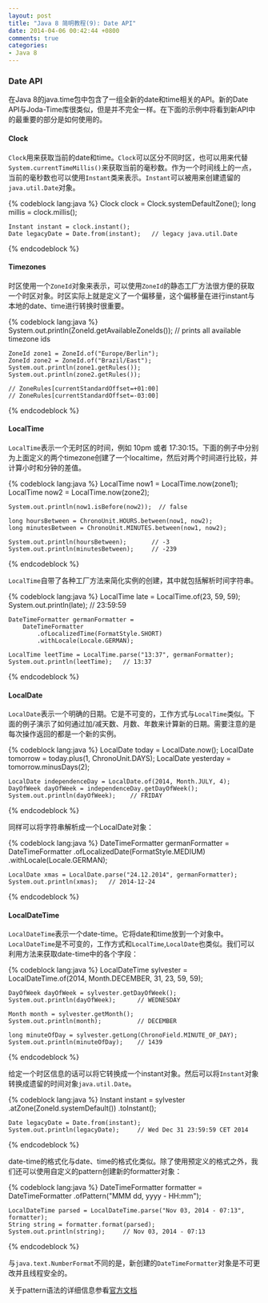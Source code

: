 ```yaml
---
layout: post
title: "Java 8 简明教程(9): Date API"
date: 2014-04-06 00:42:44 +0800
comments: true
categories: 
- Java 8
---
```


### Date API ###

在Java 8的java.time包中包含了一组全新的date和time相关的API。新的Date API与Joda-Time库很类似，但是并不完全一样。在下面的示例中将看到新API中的最重要的部分是如何使用的。

<!--more-->

#### Clock ####

`Clock`用来获取当前的date和time。`Clock`可以区分不同时区，也可以用来代替`System.currentTimeMillis()`来获取当前的毫秒数。作为一个时间线上的一点，当前的毫秒数也可以使用`Instant`类来表示。`Instant`可以被用来创建遗留的`java.util.Date`对象。

{% codeblock lang:java %}
	Clock clock = Clock.systemDefaultZone();
	long millis = clock.millis();
	
	Instant instant = clock.instant();
	Date legacyDate = Date.from(instant);   // legacy java.util.Date
{% endcodeblock %}

#### Timezones ####

时区使用一个`ZoneId`对象来表示，可以使用`ZoneId`的静态工厂方法很方便的获取一个时区对象。时区实际上就是定义了一个偏移量，这个偏移量在进行instant与本地的date、time进行转换时很重要。

{% codeblock lang:java %}
	System.out.println(ZoneId.getAvailableZoneIds());
	// prints all available timezone ids
	
	ZoneId zone1 = ZoneId.of("Europe/Berlin");
	ZoneId zone2 = ZoneId.of("Brazil/East");
	System.out.println(zone1.getRules());
	System.out.println(zone2.getRules());
	
	// ZoneRules[currentStandardOffset=+01:00]
	// ZoneRules[currentStandardOffset=-03:00]
{% endcodeblock %}

#### LocalTime ####

`LocalTime`表示一个无时区的时间，例如 10pm 或者 17:30:15。下面的例子中分别为上面定义的两个timezone创建了一个localtime，然后对两个时间进行比较，并计算小时和分钟的差值。

{% codeblock lang:java %}
	LocalTime now1 = LocalTime.now(zone1);
	LocalTime now2 = LocalTime.now(zone2);
	
	System.out.println(now1.isBefore(now2));  // false
	
	long hoursBetween = ChronoUnit.HOURS.between(now1, now2);
	long minutesBetween = ChronoUnit.MINUTES.between(now1, now2);
	
	System.out.println(hoursBetween);       // -3
	System.out.println(minutesBetween);     // -239
{% endcodeblock %}

`LocalTime`自带了各种工厂方法来简化实例的创建，其中就包括解析时间字符串。

{% codeblock lang:java %}
	LocalTime late = LocalTime.of(23, 59, 59);
	System.out.println(late);       // 23:59:59
	
	DateTimeFormatter germanFormatter =
	    DateTimeFormatter
	        .ofLocalizedTime(FormatStyle.SHORT)
	        .withLocale(Locale.GERMAN);
	
	LocalTime leetTime = LocalTime.parse("13:37", germanFormatter);
	System.out.println(leetTime);   // 13:37
{% endcodeblock %}

#### LocalDate ####

`LocalDate`表示一个明确的日期。它是不可变的，工作方式与`LocalTime`类似。下面的例子演示了如何通过加/减天数、月数、年数来计算新的日期。需要注意的是每次操作返回的都是一个新的实例。

{% codeblock lang:java %}
	LocalDate today = LocalDate.now();
	LocalDate tomorrow = today.plus(1, ChronoUnit.DAYS);
	LocalDate yesterday = tomorrow.minusDays(2);
	
	LocalDate independenceDay = LocalDate.of(2014, Month.JULY, 4);
	DayOfWeek dayOfWeek = independenceDay.getDayOfWeek();
	System.out.println(dayOfWeek);    // FRIDAY
{% endcodeblock %}

同样可以将字符串解析成一个LocalDate对象：

{% codeblock lang:java %}
	DateTimeFormatter germanFormatter =
	    DateTimeFormatter
	        .ofLocalizedDate(FormatStyle.MEDIUM)
	        .withLocale(Locale.GERMAN);

	LocalDate xmas = LocalDate.parse("24.12.2014", germanFormatter);
	System.out.println(xmas);   // 2014-12-24
{% endcodeblock %}

#### LocalDateTime ####

`LocalDateTime`表示一个date-time。它将date和time放到一个对象中。`LocalDateTime`是不可变的，工作方式和`LocalTime`,`LocalDate`也类似。我们可以利用方法来获取date-time中的各个字段：

{% codeblock lang:java %}
	LocalDateTime sylvester = LocalDateTime.of(2014, Month.DECEMBER, 31, 23, 59, 59);
	
	DayOfWeek dayOfWeek = sylvester.getDayOfWeek();
	System.out.println(dayOfWeek);      // WEDNESDAY
	
	Month month = sylvester.getMonth();
	System.out.println(month);          // DECEMBER
	
	long minuteOfDay = sylvester.getLong(ChronoField.MINUTE_OF_DAY);
	System.out.println(minuteOfDay);    // 1439
{% endcodeblock %}

给定一个时区信息的话可以将它转换成一个instant对象。然后可以将`Instant`对象转换成遗留的时间对象`java.util.Date`。

{% codeblock lang:java %}
	Instant instant = sylvester
	        .atZone(ZoneId.systemDefault())
	        .toInstant();
	
	Date legacyDate = Date.from(instant);
	System.out.println(legacyDate);     // Wed Dec 31 23:59:59 CET 2014
{% endcodeblock %}

date-time的格式化与date、time的格式化类似。除了使用预定义的格式之外，我们还可以使用自定义的pattern创建新的formatter对象：

{% codeblock lang:java %}
	DateTimeFormatter formatter =
	    DateTimeFormatter
	        .ofPattern("MMM dd, yyyy - HH:mm");
	
	LocalDateTime parsed = LocalDateTime.parse("Nov 03, 2014 - 07:13", formatter);
	String string = formatter.format(parsed);
	System.out.println(string);     // Nov 03, 2014 - 07:13
{% endcodeblock %}

与`java.text.NumberFormat`不同的是，新创建的`DateTimeFormatter`对象是不可更改并且线程安全的。

关于pattern语法的详细信息参看[官方文档](http://download.java.net/jdk8/docs/api/java/time/format/DateTimeFormatter.html)